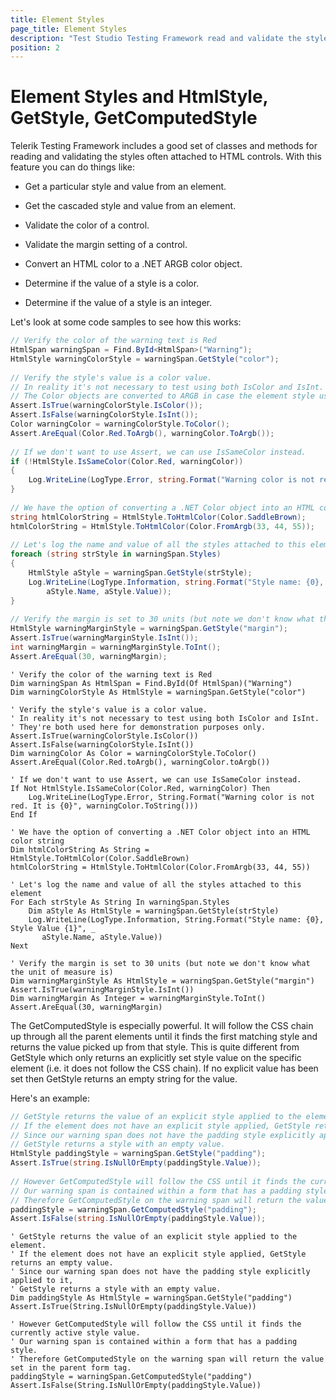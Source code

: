 ```yaml
---
title: Element Styles
page_title: Element Styles
description: "Test Studio Testing Framework read and validate the styles of HTML elements in coded tests."
position: 2
---
```

# Element Styles and HtmlStyle, GetStyle, GetComputedStyle

Telerik Testing Framework includes a good set of classes and methods for reading and validating the styles often attached to HTML controls. With this feature you can do things like:

* Get a particular style and value from an element.

* Get the cascaded style and value from an element.

* Validate the color of a control.

* Validate the margin setting of a control.

* Convert an HTML color to a .NET ARGB color object.

* Determine if the value of a style is a color.

* Determine if the value of a style is an integer.
 
Let's look at some code samples to see how this works:

````C#
// Verify the color of the warning text is Red
HtmlSpan warningSpan = Find.ById<HtmlSpan>("Warning");
HtmlStyle warningColorStyle = warningSpan.GetStyle("color");
  
// Verify the style's value is a color value.
// In reality it's not necessary to test using both IsColor and IsInt.
// The Color objects are converted to ARGB in case the element style uses an RGB triplet or hexadecimal format.
Assert.IsTrue(warningColorStyle.IsColor());
Assert.IsFalse(warningColorStyle.IsInt());
Color warningColor = warningColorStyle.ToColor();
Assert.AreEqual(Color.Red.ToArgb(), warningColor.ToArgb());
  
// If we don't want to use Assert, we can use IsSameColor instead.
if (!HtmlStyle.IsSameColor(Color.Red, warningColor))
{
    Log.WriteLine(LogType.Error, string.Format("Warning color is not red. It is {0}", warningColor.ToString()));
}
  
// We have the option of converting a .NET Color object into an HTML color string
string htmlColorString = HtmlStyle.ToHtmlColor(Color.SaddleBrown);
htmlColorString = HtmlStyle.ToHtmlColor(Color.FromArgb(33, 44, 55));
  
// Let's log the name and value of all the styles attached to this element
foreach (string strStyle in warningSpan.Styles)
{
    HtmlStyle aStyle = warningSpan.GetStyle(strStyle);
    Log.WriteLine(LogType.Information, string.Format("Style name: {0}, Style Value {1}",
        aStyle.Name, aStyle.Value));
}
  
// Verify the margin is set to 30 units (but note we don't know what the unit of measure is)
HtmlStyle warningMarginStyle = warningSpan.GetStyle("margin");
Assert.IsTrue(warningMarginStyle.IsInt());
int warningMargin = warningMarginStyle.ToInt();
Assert.AreEqual(30, warningMargin);
````
````VB
' Verify the color of the warning text is Red
Dim warningSpan As HtmlSpan = Find.ById(Of HtmlSpan)("Warning")
Dim warningColorStyle As HtmlStyle = warningSpan.GetStyle("color")
  
' Verify the style's value is a color value.
' In reality it's not necessary to test using both IsColor and IsInt.
' They're both used here for demonstration purposes only.
Assert.IsTrue(warningColorStyle.IsColor())
Assert.IsFalse(warningColorStyle.IsInt())
Dim warningColor As Color = warningColorStyle.ToColor()
Assert.AreEqual(Color.Red.toArgb(), warningColor.toArgb())
  
' If we don't want to use Assert, we can use IsSameColor instead.
If Not HtmlStyle.IsSameColor(Color.Red, warningColor) Then
    Log.WriteLine(LogType.Error, String.Format("Warning color is not red. It is {0}", warningColor.ToString()))
End If
  
' We have the option of converting a .NET Color object into an HTML color string
Dim htmlColorString As String = HtmlStyle.ToHtmlColor(Color.SaddleBrown)
htmlColorString = HtmlStyle.ToHtmlColor(Color.FromArgb(33, 44, 55))
  
' Let's log the name and value of all the styles attached to this element
For Each strStyle As String In warningSpan.Styles
    Dim aStyle As HtmlStyle = warningSpan.GetStyle(strStyle)
    Log.WriteLine(LogType.Information, String.Format("Style name: {0}, Style Value {1}", _
       aStyle.Name, aStyle.Value))
Next
  
' Verify the margin is set to 30 units (but note we don't know what the unit of measure is)
Dim warningMarginStyle As HtmlStyle = warningSpan.GetStyle("margin")
Assert.IsTrue(warningMarginStyle.IsInt())
Dim warningMargin As Integer = warningMarginStyle.ToInt()
Assert.AreEqual(30, warningMargin)
````

The GetComputedStyle is especially powerful. It will follow the CSS chain up through all the parent elements until it finds the first matching style and returns the value picked up from that style. This is quite different from GetStyle which only returns an explicitly set style value on the specific element (i.e. it does not follow the CSS chain). If no explicit value has been set then GetStyle returns an empty string for the value. 

Here's an example:

````C#
// GetStyle returns the value of an explicit style applied to the element.
// If the element does not have an explicit style applied, GetStyle returns an empty value.
// Since our warning span does not have the padding style explicitly applied to it,
// GetStyle returns a style with an empty value.
HtmlStyle paddingStyle = warningSpan.GetStyle("padding");
Assert.IsTrue(string.IsNullOrEmpty(paddingStyle.Value));
  
// However GetComputedStyle will follow the CSS until it finds the currently active style value.
// Our warning span is contained within a form that has a padding style.
// Therefore GetComputedStyle on the warning span will return the value set in the parent form tag.
paddingStyle = warningSpan.GetComputedStyle("padding");
Assert.IsFalse(string.IsNullOrEmpty(paddingStyle.Value));
````
````VB
' GetStyle returns the value of an explicit style applied to the element.
' If the element does not have an explicit style applied, GetStyle returns an empty value.
' Since our warning span does not have the padding style explicitly applied to it,
' GetStyle returns a style with an empty value.
Dim paddingStyle As HtmlStyle = warningSpan.GetStyle("padding")
Assert.IsTrue(String.IsNullOrEmpty(paddingStyle.Value))
  
' However GetComputedStyle will follow the CSS until it finds the currently active style value.
' Our warning span is contained within a form that has a padding style.
' Therefore GetComputedStyle on the warning span will return the value set in the parent form tag.
paddingStyle = warningSpan.GetComputedStyle("padding")
Assert.IsFalse(String.IsNullOrEmpty(paddingStyle.Value))
````
